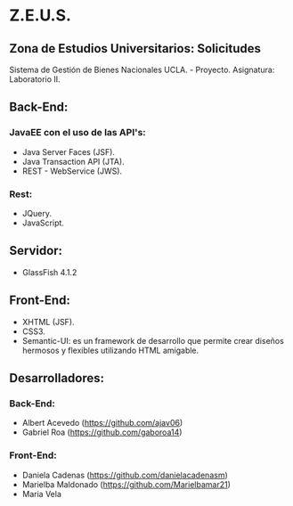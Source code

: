 # Z.E.U.S.
## Zona de Estudios Universitarios: Solicitudes
Sistema de Gestión de Bienes Nacionales UCLA. - Proyecto.
Asignatura: Laboratorio II.

## Back-End: 
### JavaEE con el uso de las API's:
* Java Server Faces (JSF).
* Java Transaction API (JTA).
* REST - WebService (JWS).
### Rest:
* JQuery.
* JavaScript.

## Servidor:
* GlassFish 4.1.2

## Front-End:
* XHTML (JSF).
* CSS3.
* Semantic-UI: es un framework de desarrollo que permite crear diseños hermosos y flexibles utilizando HTML amigable.

## Desarrolladores:
### Back-End:
* Albert Acevedo (https://github.com/ajav06)
* Gabriel Roa (https://github.com/gaboroa14)
### Front-End:
* Daniela Cadenas (https://github.com/danielacadenasm)
* Marielba Maldonado (https://github.com/Marielbamar21)
* Maria Vela 
